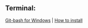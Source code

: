 ##  **Terminal:** 

 [Git-bash for Windows]( https://git-scm.com/downloads) | [How to install](www.atlassian.com/git/tutorials/install-git#windows)
